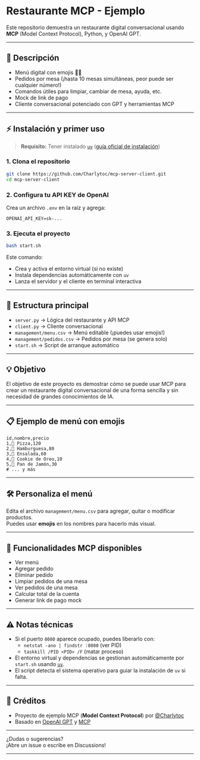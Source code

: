 # Restaurante MCP - Ejemplo

Este repositorio demuestra un restaurante digital conversacional usando **MCP** (Model Context Protocol), Python, y OpenAI GPT.

---

## 🚀 Descripción

- Menú digital con emojis 🍕🍔
- Pedidos por mesa (¡hasta 10 mesas simultáneas, peor puede ser cualquier número!)
- Comandos útiles para limpiar, cambiar de mesa, ayuda, etc.
- Mock de link de pago
- Cliente conversacional potenciado con GPT y herramientas MCP

---

## ⚡ Instalación y primer uso

> **Requisito:** Tener instalado [`uv`](https://github.com/astral-sh/uv) ([guía oficial de instalación](https://github.com/astral-sh/uv#installation))

### 1. Clona el repositorio

```bash
git clone https://github.com/Charlytoc/mcp-server-client.git
cd mcp-server-client
```

### 2. Configura tu API KEY de OpenAI

Crea un archivo `.env` en la raíz y agrega:

```
OPENAI_API_KEY=sk-...
```

### 3. Ejecuta el proyecto

```bash
bash start.sh
```

Este comando:

- Crea y activa el entorno virtual (si no existe)
- Instala dependencias automáticamente con `uv`
- Lanza el servidor y el cliente en terminal interactiva

---

## 📝 Estructura principal

- `server.py` → Lógica del restaurante y API MCP
- `client.py` → Cliente conversacional
- `management/menu.csv` → Menú editable (¡puedes usar emojis!)
- `management/pedidos.csv` → Pedidos por mesa (se genera solo)
- `start.sh` → Script de arranque automático

---

## 💡 Objetivo

El objetivo de este proyecto es demostrar cómo se puede usar MCP para crear un restaurante digital conversacional de una forma sencilla y sin necesidad de grandes conocimientos de IA.

---

## 📋 Ejemplo de menú con emojis

```csv
id,nombre,precio
1,🍕 Pizza,120
2,🍔 Hamburguesa,80
3,🥗 Ensalada,60
4,🍪 Cookie de Oreo,10
5,🥖 Pan de Jamón,30
# ... y más
```

---

## 🛠️ Personaliza el menú

Edita el archivo `management/menu.csv` para agregar, quitar o modificar productos.  
Puedes usar **emojis** en los nombres para hacerlo más visual.

---

## 🧪 Funcionalidades MCP disponibles

- Ver menú
- Agregar pedido
- Eliminar pedido
- Limpiar pedidos de una mesa
- Ver pedidos de una mesa
- Calcular total de la cuenta
- Generar link de pago mock

---

## ⚠️ Notas técnicas

- Si el puerto `8080` aparece ocupado, puedes liberarlo con:
  - `netstat -ano | findstr :8080` (ver PID)
  - `taskkill /PID <PID> /F` (matar proceso)
- El entorno virtual y dependencias se gestionan automáticamente por `start.sh` usando [`uv`](https://github.com/astral-sh/uv).
- El script detecta el sistema operativo para guiar la instalación de `uv` si falta.

---

## 📣 Créditos

- Proyecto de ejemplo MCP (**Model Context Protocol**) por [@Charlytoc](https://github.com/Charlytoc)
- Basado en [OpenAI GPT](https://platform.openai.com/) y [MCP](https://github.com/Charlytoc/mcp-server-client)

---

¿Dudas o sugerencias?  
¡Abre un issue o escribe en Discussions!

---
